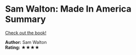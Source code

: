 # Sam Walton: Made In America Summary

[Check out the book!](https://www.goodreads.com/book/show/10631.Sam_Walton)

**Author:** Sam Walton </br>
**Rating:** ★★★★
